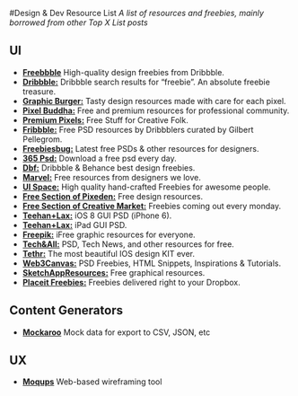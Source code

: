 #Design & Dev Resource List
*A list of resources and freebies, mainly borrowed from other Top X List posts*

## UI
* <a href="http://freebbble.com/" target="_blank" rel="nofollow"><strong>Freebbble</strong></a> High-quality design freebies from Dribbble.
* <a href="https://dribbble.com/search?q=freebie" target="_blank" rel="nofollow"><strong>Dribbble:</strong></a> Dribbble search results for “freebie”. An absolute freebie treasure.
* <a href="http://graphicburger.com/" target="_blank" rel="nofollow"><strong>Graphic Burger:</strong></a> Tasty design resources made with care for each pixel.
* <a href="http://pixelbuddha.net/" target="_blank" rel="nofollow"><strong>Pixel Buddha:</strong></a> Free and premium resources for professional community.
* <a href="http://www.premiumpixels.com/" target="_blank" rel="nofollow"><strong>Premium Pixels:</strong></a> Free Stuff for Creative Folk.
* <a href="http://fribbble.com/" target="_blank" rel="nofollow"><strong>Fribbble:</strong></a> Free PSD resources by Dribbblers curated by Gilbert Pellegrom.
* <a href="http://freebiesbug.com/" target="_blank" rel="nofollow"><strong>Freebiesbug:</strong></a> Latest free PSDs &amp; other resources for designers.
* <a href="http://365psd.com/" target="_blank" rel="nofollow"><strong>365 Psd:</strong></a> Download a free psd every day.
* <a href="http://dbfreebies.co/" target="_blank" rel="nofollow"><strong>Dbf:</strong></a> Dribbble &amp; Behance best design freebies.
* <a href="https://marvelapp.com/resources/" target="_blank" rel="nofollow"><strong>Marvel:</strong></a> Free resources from designers we love.
* <a href="http://uispace.net/" target="_blank" rel="nofollow"><strong>UI Space:</strong></a> High quality hand-crafted Freebies for awesome people.
* <a href="http://www.pixeden.com/free-design-web-resources" target="_blank" rel="nofollow"><strong>Free Section of Pixeden:</strong></a> Free design resources.
* <a href="https://creativemarket.com/free-goods" target="_blank" rel="nofollow"><strong>Free Section of Creative Market:</strong></a> Freebies coming out every monday.
* <a href="http://www.teehanlax.com/tools/iphone/" target="_blank" rel="nofollow"><strong>Teehan+Lax:</strong></a> iOS 8 GUI PSD (iPhone 6).
* <a href="http://www.teehanlax.com/tools/ipad/" target="_blank" rel="nofollow"><strong>Teehan+Lax:</strong></a> iPad GUI PSD.
* <a href="http://www.freepik.com/" target="_blank" rel="nofollow"><strong>Freepik:</strong></a> iFree graphic resources for everyone.
* <a href="http://www.techandall.com/" target="_blank" rel="nofollow"><strong>Tech&amp;All:</strong></a> PSD, Tech News, and other resources for free.
* <a href="http://www.invisionapp.com/tethr" target="_blank" rel="nofollow"><strong>Tethr:</strong></a> The most beautiful IOS design KIT ever.
* <a href="http://web3canvas.com/" target="_blank" rel="nofollow"><strong>Web3Canvas:</strong></a> PSD Freebies, HTML Snippets, Inspirations &amp; Tutorials.
* <a href="http://www.sketchappsources.com/" target="_blank" rel="nofollow"><strong>SketchAppResources:</strong></a> Free graphical resources.
* <a href="http://freebies.placeit.net/" target="_blank" rel="nofollow"><strong>Placeit Freebies:</strong></a> Freebies delivered right to your Dropbox.

## Content Generators
* <a href="http://mockaroo.com/"><strong>Mockaroo</strong></a> Mock data for export to CSV, JSON, etc

## UX
* <a href="https://moqups.com/"><strong>Moqups</strong></a> Web-based wireframing tool
